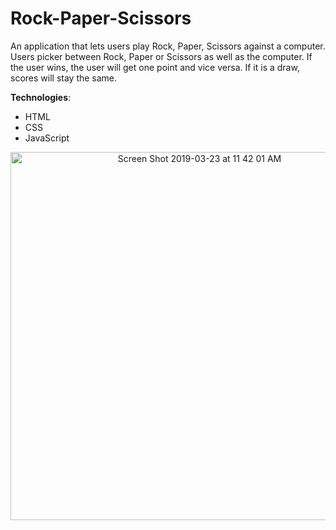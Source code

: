 # Rock-Paper-Scissors

An application that lets users play Rock, Paper, Scissors against a computer. Users picker between Rock, Paper or Scissors as well as the computer. If the user wins, the user will get one point and vice versa. If it is a draw, scores will stay the same. 

<b>Technologies</b>: 
- HTML
- CSS
- JavaScript 


<p align="center">
 <img width="589" alt="Screen Shot 2019-03-23 at 11 42 01 AM" src="https://user-images.githubusercontent.com/43193434/54869001-bf1c1a80-4d60-11e9-8da8-bc1d88fa0cad.png"> 
</p>


